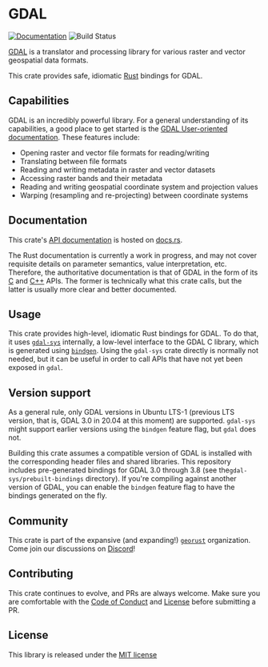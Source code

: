 # GDAL

[![Documentation](https://docs.rs/gdal/badge.svg)](https://docs.rs/gdal)
![Build Status](https://github.com/georust/gdal/workflows/CI/badge.svg)

[GDAL](http://gdal.org/) is a translator and processing library for various raster and vector geospatial data formats.

This crate provides safe, idiomatic [Rust](http://www.rust-lang.org/) bindings for GDAL.

## Capabilities

GDAL is an incredibly powerful library. For a general understanding of its capabilities, a good place to get started is the [GDAL User-oriented documentation](https://gdal.org/user/index.html). These features include:

* Opening raster and vector file formats for reading/writing
* Translating between file formats
* Reading and writing metadata in raster and vector datasets
* Accessing raster bands and their metadata
* Reading and writing geospatial coordinate system and projection values
* Warping (resampling and re-projecting) between coordinate systems

## Documentation

This crate's [API documentation](https://docs.rs/crate/gdal) is hosted on [docs.rs](https://docs.rs).

The Rust documentation is currently a work in progress, and may not cover requisite details on parameter semantics, value interpretation, etc.
Therefore, the authoritative documentation is that of GDAL in the form of its [C](https://gdal.org/api/index.html#c-api) and [C++](https://gdal.org/api/index.html#id3) APIs.
The former is technically what this crate calls, but the latter is usually more clear and better documented.

## Usage

This crate provides high-level, idiomatic Rust bindings for GDAL.
To do that, it uses [`gdal-sys`](gdal-sys) internally, a low-level interface to the GDAL C library, which is generated using [`bindgen`](https://rust-lang.github.io/rust-bindgen/).
Using the `gdal-sys` crate directly is normally not needed, but it can be useful in order to call APIs that have not yet been exposed in `gdal`.

## Version support

As a general rule, only GDAL versions in Ubuntu LTS-1 (previous LTS version, that is, GDAL 3.0 in 20.04 at this moment) are supported.
`gdal-sys` might support earlier versions using the `bindgen` feature flag, but `gdal` does not.

Building this crate assumes a compatible version of GDAL is installed with the corresponding header files and shared libraries.
This repository includes pre-generated bindings for GDAL 3.0 through 3.8 (see the`gdal-sys/prebuilt-bindings` directory).
If you're compiling against another version of GDAL, you can enable the `bindgen` feature flag to have the bindings generated on the fly.

## Community

This crate is part of the expansive (and expanding!) [`georust`](https://georust.org/) organization. Come join our discussions on [Discord](https://discord.gg/Fp2aape)!

## Contributing

This crate continues to evolve, and PRs are always welcome. Make sure you are comfortable with the [Code of Conduct](CODE_OF_CONDUCT.md) and [License](LICENSE.txt) before submitting a PR.

## License

This library is released under the [MIT license](http://opensource.org/licenses/MIT)
